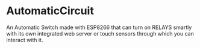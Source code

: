 # AutomaticCircuit
An Automatic Switch made with ESP8266 that can turn on RELAYS smartly with its own integrated web server or touch sensors through which you can interact with it.
